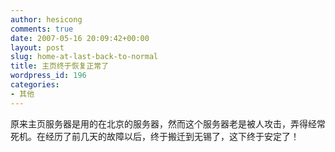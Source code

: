 ```yaml
---
author: hesicong
comments: true
date: 2007-05-16 20:09:42+00:00
layout: post
slug: home-at-last-back-to-normal
title: 主页终于恢复正常了
wordpress_id: 196
categories:
- 其他
---
```


原来主页服务器是用的在北京的服务器，然而这个服务器老是被人攻击，弄得经常死机。在经历了前几天的故障以后，终于搬迁到无锡了，这下终于安定了！
